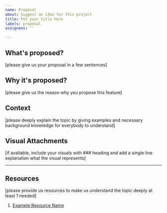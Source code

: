 ```yaml
---
name: Proposal
about: Suggest an idea for this project
title: Put your title here
labels: proposal
assignees: ''

---
```


## What's proposed?

[please give us your proposal in a few sentences]

## Why it's proposed?

[please give us the reason why you propose this feature]

## Context

[please deeply explain the topic by giving examples and necessary background knowledge for everybody to understand]

## Visual Attachments

[if available, include your visuals with ### heading and add a single line explanation what the visual represents]

----

## Resources

[please provide us resources to make us understand the topic deeply at least 1 needed]

1. [Example Resource Name](https://resource.addres/page)
